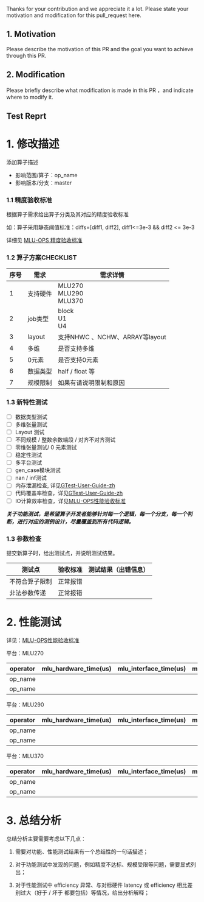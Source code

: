 Thanks for your contribution and we appreciate it a lot. Please state your motivation and modification for this pull_request here.

## 1. Motivation

Please describe the motivation of this PR and the goal you want to achieve through this PR.

## 2. Modification

Please briefly describe what modification is made in this PR ，and indicate where to modify it.

## Test Reprt

# 1. 修改描述

添加算子描述
- 影响范围/算子：op_name
- 影响版本/分支：master

### 1.1 精度验收标准

根据算子需求给出算子分类及其对应的精度验收标准

如：算子采用静态阈值标准：diffs=[diff1, diff2], diff1<=3e-3 && diff2 <= 3e-3

详细见 [MLU-OPS 精度验收标准](./MLU-OPS精度验收标准.md)

### 1.2 算子方案CHECKLIST

|      序号      |           需求            |      需求详情       |
|----------------|---------------------------|---------------------|
|        1       |          支持硬件         | MLU270 <br> MLU290 <br>MLU370|
|        2       |          job类型          |    block <br> U1 <br> U4    |
|        3       |         layout            |  支持NHWC 、NCHW、ARRAY等layout    |
|        4       |         多维              |       是否支持多维         |
|        5       |         0元素             |       是否支持0元素         |
|        6       |         数据类型       |         half / float 等             |
|        7      |        规模限制            |       如果有请说明限制和原因      |

### 1.3 新特性测试

- [ ] 数据类型测试
- [ ] 多维张量测试
- [ ] Layout 测试
- [ ] 不同规模 / 整数余数端段 / 对齐不对齐测试
- [ ] 零维张量测试/ 0 元素测试
- [ ] 稳定性测试
- [ ] 多平台测试
- [ ] gen_case模块测试
- [ ] nan / inf测试  
- [ ] 内存泄漏检查, 详见[GTest-User-Guide-zh](./GTest-User-Guide-zh.md)
- [ ] 代码覆盖率检查，详见[GTest-User-Guide-zh](./GTest-User-Guide-zh.md)
- [ ] IO计算效率检查，详见[MLU-OPS性能验收标准](./MLU-OPS性能验收标准.md) 

**_关于功能测试，是希望算子开发者能够针对每一个逻辑，每一个分支，每一个判断，进行对应的测例设计，尽量覆盖到所有代码逻辑。_**

### 1.3 参数检查

提交新算子时，给出测试点，并说明测试结果。

| 测试点         | 验收标准 | 测试结果（出错信息） |
| -------------- | -------- | -------------------- |
| 不符合算子限制 | 正常报错 |                      |
| 非法参数传递   | 正常报错 |                      |

# 2. 性能测试

详见：[MLU-OPS性能验收标准](./MLU-OPS性能验收标准.md)

平台：MLU270

|operator|mlu_hardware_time(us)|mlu_interface_time(us)|mlu_io_efficiency|mlu_compute_efficiency|mlu_workwpace_size(Bytes)|data_type|shape|
|-----|----|----|----|----|----|------|-----|
|op_name|   |    |     |    |    |    |     |
|op_name|   |    |     |    |    |    |     |

平台：MLU290

|operator|mlu_hardware_time(us)|mlu_interface_time(us)|mlu_io_efficiency|mlu_compute_efficiency|mlu_workwpace_size(Bytes)|data_type|shape|
|-----|----|----|----|----|----|------|-----|
|op_name|   |    |     |    |    |    |     |
|op_name|   |    |     |    |    |    |     |

平台：MLU370

|operator|mlu_hardware_time(us)|mlu_interface_time(us)|mlu_io_efficiency|mlu_compute_efficiency|mlu_workwpace_size(Bytes)|data_type|shape|
|-----|----|----|----|----|----|------|-----|
|op_name|   |    |     |    |    |    |     |
|op_name|   |    |     |    |    |    |     |

# 3. 总结分析

总结分析主要需要考虑以下几点：

1. 需要对功能、性能测试结果有一个总结性的一句话描述；

2. 对于功能测试中发现的问题，例如精度不达标、规模受限等问题，需要显式列出；

3. 对于性能测试中 efficiency 异常、与对标硬件 latency 或 efficiency 相比差别过大（好于 / 坏于 都要包括）等情况，给出分析解释；
